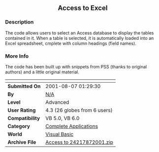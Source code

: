 ﻿<div align="center">

## Access to Excel


</div>

### Description

The code allows users to select an Access database to display the tables contained in it. When a table is selected, it is automatically loaded into an Excel spreadsheet, cmplete with column headings (field names).
 
### More Info
 
The code has been built up with snippets from PSS (thanks to original authors) and a little original material.


<span>             |<span>
---                |---
**Submitted On**   |2001-08-07 01:29:30
**By**             |[N/A](https://github.com/Planet-Source-Code/PSCIndex/blob/master/ByAuthor/empty.md)
**Level**          |Advanced
**User Rating**    |4.3 (26 globes from 6 users)
**Compatibility**  |VB 5\.0, VB 6\.0
**Category**       |[Complete Applications](https://github.com/Planet-Source-Code/PSCIndex/blob/master/ByCategory/complete-applications__1-27.md)
**World**          |[Visual Basic](https://github.com/Planet-Source-Code/PSCIndex/blob/master/ByWorld/visual-basic.md)
**Archive File**   |[Access to 24217872001\.zip](https://github.com/Planet-Source-Code/access-to-excel__1-25934/archive/master.zip)








